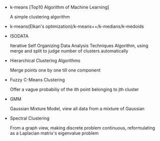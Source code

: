 - k-means [Top10 Algorithm of Machine Learning]

  A simple clustering algorithm

- k-means(Elkan's optimization)/k-means++/k-medians/k-medoids
  
- ISODATA

  Iterative Self Organizing Data Analysis Techniques Algorithm, using merge and split to judge number of clusters automatically
  
- Hierarchical Clustering Algorithms

  Merge points one by one till one component

- Fuzzy C-Means Clustering

  Offer a vague probabiliy of the ith point belonging to jth cluster

- GMM
  
  Gaussian Mixture Model, view all data from a mixture of Gaussian

- Spectral Clustering

  From a graph view, making discrete problem continuous, reformulating as a Laplacian matrix's eigenvalue problem 